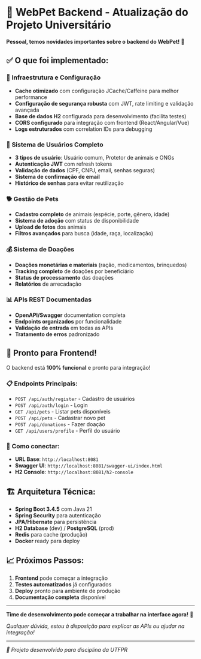 # 🎉 WebPet Backend - Atualização do Projeto Universitário

**Pessoal, temos novidades importantes sobre o backend do WebPet!** 🐾

## ✅ **O que foi implementado:**

### 🔧 **Infraestrutura e Configuração**
- **Cache otimizado** com configuração JCache/Caffeine para melhor performance
- **Configuração de segurança robusta** com JWT, rate limiting e validação avançada
- **Base de dados H2** configurada para desenvolvimento (facilita testes)
- **CORS configurado** para integração com frontend (React/Angular/Vue)
- **Logs estruturados** com correlation IDs para debugging

### 👥 **Sistema de Usuários Completo**
- **3 tipos de usuário**: Usuário comum, Protetor de animais e ONGs
- **Autenticação JWT** com refresh tokens
- **Validação de dados** (CPF, CNPJ, email, senhas seguras)
- **Sistema de confirmação de email**
- **Histórico de senhas** para evitar reutilização

### 🐕 **Gestão de Pets**
- **Cadastro completo** de animais (espécie, porte, gênero, idade)
- **Sistema de adoção** com status de disponibilidade
- **Upload de fotos** dos animais
- **Filtros avançados** para busca (idade, raça, localização)

### 💰 **Sistema de Doações**
- **Doações monetárias e materiais** (ração, medicamentos, brinquedos)
- **Tracking completo** de doações por beneficiário
- **Status de processamento** das doações
- **Relatórios** de arrecadação

### 📊 **APIs REST Documentadas**
- **OpenAPI/Swagger** documentation completa
- **Endpoints organizados** por funcionalidade
- **Validação de entrada** em todas as APIs
- **Tratamento de erros** padronizado

## 🚀 **Pronto para Frontend!**

O backend está **100% funcional** e pronto para integração! 

### 📋 **Endpoints Principais:**
- `POST /api/auth/register` - Cadastro de usuários
- `POST /api/auth/login` - Login
- `GET /api/pets` - Listar pets disponíveis
- `POST /api/pets` - Cadastrar novo pet
- `POST /api/donations` - Fazer doação
- `GET /api/users/profile` - Perfil do usuário

### 🔗 **Como conectar:**
- **URL Base**: `http://localhost:8081`
- **Swagger UI**: `http://localhost:8081/swagger-ui/index.html`
- **H2 Console**: `http://localhost:8081/h2-console`

## 🏗️ **Arquitetura Técnica:**
- **Spring Boot 3.4.5** com Java 21
- **Spring Security** para autenticação
- **JPA/Hibernate** para persistência
- **H2 Database** (dev) / **PostgreSQL** (prod)
- **Redis** para cache (produção)
- **Docker** ready para deploy

## 📈 **Próximos Passos:**
1. **Frontend** pode começar a integração
2. **Testes automatizados** já configurados
3. **Deploy** pronto para ambiente de produção
4. **Documentação completa** disponível

---

**Time de desenvolvimento pode começar a trabalhar na interface agora!** 🎯

*Qualquer dúvida, estou à disposição para explicar as APIs ou ajudar na integração!*

---
*🤖 Projeto desenvolvido para disciplina da UTFPR*